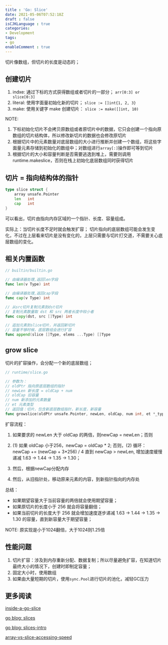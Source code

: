 ```yaml
---
title : 'Go: Slice'
date: 2021-05-06T07:52:18Z
draft : false
isCJKLanguage : true
categories:
- Development
tags:
- go
enableComment : true
---
```


切片像数组，但切片的长度是动态的；

## 创建切片

1. indxe: 通过下标的方式获得数组或者切片的一部分； `arr[0:3] or slice[0:3]`
2. literal: 使用字面量初始化新的切片； `slice := []int{1, 2, 3}`
3. make: 使用关键字 make 创建切片： `slice := make([]int, 10)`

NOTE:
1. 下标初始化切片不会拷贝原数组或者原切片中的数据，它只会创建一个指向原数组的切片结构体，所以修改新切片的数据也会修改原切片
2. 根据切片中的元素数量对底层数组的大小进行推断并创建一个数组，将这些字面量元素存储到初始化的数组中；对数组进行`array[:]`操作即可等到切片
3. 根据切片的大小和容量判断是否需要逃逸到堆上，需要则调用runtime.makeslice，否则在栈上初始化底层数组同时获得切片

## 切片 = 指向结构体的指针

```go
type slice struct {
	array unsafe.Pointer
	len   int
	cap   int
}
```

可以看出，切片由指向内存区域的一个指针、长度、容量组成。

实际上：当切片长度不足时就会触发扩容；
切片指向的底层数组可能会发生变化，不过在上层看来切片是没有变化的，上层只需要与切片打交道，不需要关心底层数组的变化。

## 相关内置函数

```go
// builtin/builtin.go

// 由编译器处理,返回len字段
func len(v Type) int

// 由编译器处理,返回cap字段
func cap(v Type) int

// 从src切片复制元素到dst切片
// 复制元素数量取 dst 和 src 两者长度中较小者
func copy(dst, src []Type) int

// 追加元素到slice切片，并返回新切片
// 容量不够时候，底层数组会进行扩容
func append(slice []Type, elems ...Type) []Type
```

## grow slice

切片的扩容操作，会分配一个新的底层数组；

```go
// runtime/slice.go

// 参数为：
// oldPtr 指向原底层数组的指针
// newLen 新长度 = oldCap + num
// oldCap 旧容量
// num 新添加的元素数量
// et 元素类型
// 返回值：切片，包含新底层数组指针，新长度，新容量
func growslice(oldPtr unsafe.Pointer, newLen, oldCap, num int, et *_type) slice {}
```

扩容流程：
1. 如果要求的 newLen 大于 oldCap 的两倍，则newCap = newLen；否则

2. (1) 如果 oldCap 小于256，newCap = oldCap * 2; 否则，(2) 循环：newCap += (newCap + 3*256) / 4 直到 newCap > newLen, 增加速度缓慢递减 1.63 -> 1.44 -> 1.35 -> 1.30；

3. 然后，根据newCap分配内存

4. 然后，从旧指针处，移动原来元素的内容，到新指针指向的内存处

总结：

- 如果期望容量大于当前容量的两倍就会使用期望容量；
- 如果原切片的长度小于 256 就会将容量翻倍；
- 如果当前切片的长度大于 256 就会增加速度逐步递减 1.63 -> 1.44 -> 1.35 -> 1.30 的容量，直到新容量大于期望容量；

NOTE: 原实现是小于1024翻倍，大于1024则1.25倍

## 性能问题

1. 切片扩容：涉及到内存重新分配、数据复制；所以尽量避免扩容，在知道切片最终大小的情况下，创建时即制定容量；
2. 固定大小时，使用数组
3. 如果由大量短期的切片，使用`sync.Pool`进行切片的池化，减轻GC压力

## 更多阅读

[inside-a-go-slice](https://chidiwilliams.com/posts/inside-a-go-slice)

[go blog: slices]( https://go.dev/blog/slices )

[go blog: slices-intro]( https://go.dev/blog/slices-intro )

[array-vs-slice-accessing-speed]( https://stackoverflow.com/questions/30525184/array-vs-slice-accessing-speed )
